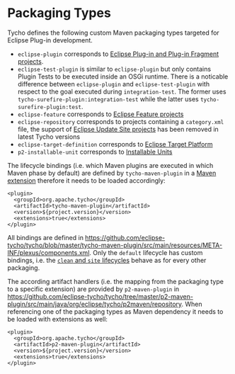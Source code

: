 # Packaging Types

Tycho defines the following custom Maven packaging types targeted for Eclipse Plug-in development.

* `eclipse-plugin` corresponds to [Eclipse Plug-in and Plug-in Fragment projects](https://wiki.eclipse.org/PDE/User_Guide#Plug-in).
* `eclipse-test-plugin` is similar to `eclipse-plugin` but only contains Plugin Tests to be executed inside an OSGi runtime. There is a noticable difference between `eclipse-plugin` and `eclipse-test-plugin` with respect to the goal executed during `integration-test`. The former uses `tycho-surefire-plugin:integration-test` while the latter uses `tycho-surefire-plugin:test`.
* `eclipse-feature` corresponds to [Eclipse Feature projects](https://wiki.eclipse.org/PDE/User_Guide#Feature)
* `eclipse-repository` corresponds to projects containing a `category.xml` file, the support of [Eclipse Update Site projects](https://wiki.eclipse.org/PDE/User_Guide#Update_Site) has been removed in latest Tycho versions
* `eclipse-target-definition` corresponds to [Eclipse Target Platform](https://wiki.eclipse.org/PDE/User_Guide#Target_Platform)
* `p2-installable-unit` corresponds to [Installable Units](https://wiki.eclipse.org/Installable_Units)

The lifecycle bindings (i.e. which Maven plugins are executed in which Maven phase by default) are defined by `tycho-maven-plugin` in a [Maven extension](https://maven.apache.org/guides/mini/guide-using-extensions.html) therefore it needs to be loaded accordingly:

```
<plugin>
  <groupId>org.apache.tycho</groupId>
  <artifactId>tycho-maven-plugin</artifactId>
  <version>${project.version}</version>
  <extensions>true</extensions>
</plugin>
```

All bindings are defined in <https://github.com/eclipse-tycho/tycho/blob/master/tycho-maven-plugin/src/main/resources/META-INF/plexus/components.xml>.
Only the `default` lifecycle has custom bindings, i.e. the [`clean` and `site` lifecycles](https://maven.apache.org/guides/introduction/introduction-to-the-lifecycle.html#lifecycle-reference) behave as for every other packaging.

The according artifact handlers (i.e. the mapping from the packaging type to a specific extension) are provided by `p2-maven-plugin` in <https://github.com/eclipse-tycho/tycho/tree/master/p2-maven-plugin/src/main/java/org/eclipse/tycho/p2maven/repository>. When referencing one of the packaging types as Maven dependency it needs to be loaded with extensions as well:

```
<plugin>
  <groupId>org.apache.tycho</groupId>
  <artifactId>p2-maven-plugin</artifactId>
  <version>${project.version}</version>
  <extensions>true</extensions>
</plugin>
```